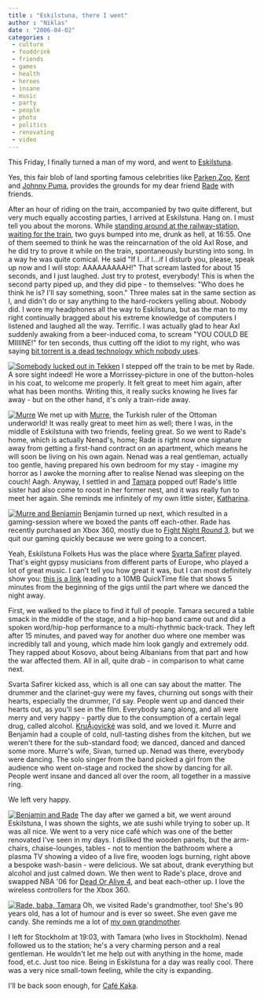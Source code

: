 ```yaml
---
title : "Eskilstuna, there I went"
author : "Niklas"
date : "2006-04-02"
categories : 
 - culture
 - fooddrink
 - friends
 - games
 - health
 - heroes
 - insane
 - music
 - party
 - people
 - photo
 - politics
 - renovating
 - video
---
```


This Friday, I finally turned a man of my word, and went to [Eskilstuna](http://cityguide.se/eskilstuna).

Yes, this fair blob of land sporting famous celebrities like [Parken Zoo](http://www.parkenzoo.se), [Kent](http://www.kent.nu) and [Johnny Puma](http://tinyurl.com/gjvzx), provides the grounds for my dear friend [Rade](http://static.flickr.com/23/30070718_4ee4e90ae4.jpg "The man formerly known as good at video-games!") with friends.

After an hour of riding on the train, accompanied by two quite different, but very much equally accosting parties, I arrived at Eskilstuna. Hang on. I must tell you about the morons. While [standing around at the railway-station, waiting for the train](https://niklasblog.com/wp-content/2006-04-02-eskilstuna.jpg "Awaiting a ride to Eskilsville."), two guys bumped into me, drunk as hell, at 16:55. One of them seemed to think he was the reincarnation of the old Axl Rose, and he did try to prove it while on the train, spontaneously bursting into song. In a way he was quite comical. He said "If I...if I...if I disturb you, please, speak up now and I will stop: AAAAAAAAAH!" That scream lasted for about 15 seconds, and I just laughed. Just try to protest, everybody! This is when the second party piped up, and they did pipe - to themselves: "Who does he think he is? I'll say something, soon." Three males sat in the same section as I, and didn't do or say anything to the hard-rockers yelling about. Nobody did. I wore my headphones all the way to Eskilstuna, but as the man to my right continually bragged about his extreme knowledge of computers I listened and laughed all the way. Terrific. I was actually glad to hear Axl suddenly awaking from a beer-induced coma, to scream "YOU COULD BE MIIIINE!" for ten seconds, thus cutting off the idiot to my right, who was saying [bit torrent is a dead technology which nobody uses](http://in.tech.yahoo.com/041103/137/2ho4i.html).

[![Somebody lucked out in Tekken](http://static.flickr.com/23/30070718_4ee4e90ae4_m.jpg)](https://niklasblog.com/wp-content/plugins/falbum/wp/album.php?show=recent&photo=30070718) I stepped off the train to be met by Rade. A sore sight indeed! He wore a Morrissey-picture in one of the button-holes in his coat, to welcome me properly. It felt great to meet him again, after what has been months. Writing this, it really sucks knowing he lives far away - but on the other hand, it's only a train-ride away.

[![Murre](http://static.flickr.com/49/121401224_e8303f21e9_m.jpg)](https://niklasblog.com/wp-content/plugins/falbum/wp/album.php?show=recent&photo=121401224) We met up with [Murre](http://static.flickr.com/49/121401224_e8303f21e9.jpg "The Ottoman Overlord!"), the Turkish ruler of the Ottoman underworld! It was really great to meet him as well; there I was, in the middle of Eskilstuna with two friends, feeling great. So we went to Rade's home, which is actually Nenad's, home; Rade is right now one signature away from getting a first-hand contract on an apartment, which means he will soon be living on his own again. Nenad was a real gentleman, actually too gentle, having prepared his own bedroom for my stay - imagine my horror as I awoke the morning after to realise Nenad was sleeping on the couch! Aagh. Anyway, I settled in and [Tamara](http://static.flickr.com/8/8526413_50bec34875.jpg "Nobody loves Tchaikovsky's 'Nutcracker Suite' more.") popped out! Rade's little sister had also come to roost in her former nest, and it was really fun to meet her again. She reminds me infinitely of my own little sister, [Katharina](http://static.flickr.com/24/63004807_f7e7bb5a04.jpg "It's my little sister!").

[![Murre and Benjamin](http://static.flickr.com/48/121400808_8e09c121c9_m.jpg)](https://niklasblog.com/wp-content/plugins/falbum/wp/album.php?show=recent&photo=121400808) Benjamin turned up next, which resulted in a gaming-session where we boxed the pants off each-other. Rade has recently purchased an Xbox 360, mostly due to [Fight Night Round 3](http://www.gamerankings.com/htmlpages2/930863.asp), but we quit our gaming quickly because we were going to a concert.

Yeah, Eskilstuna Folkets Hus was the place where [Svarta Safirer](http://www.svartasafirer.com) played. That's eight gypsy musicians from different parts of Europe, who played a lot of great music. I can't tell you how great it was, but I can most definitely show you: [this is a link](http://www.vimeo.com/clip=59207) leading to a 10MB QuickTime file that shows 5 minutes from the beginning of the gigs until the part where we danced the night away.

First, we walked to the place to find it full of people. Tamara secured a table smack in the middle of the stage, and a hip-hop band came out and did a spoken word/hip-hop performance to a multi-rhythmic back-track. They left after 15 minutes, and paved way for another duo where one member was incredibly tall and young, which made him look gangly and extremely odd. They rapped about Kosovo, about being Albanians from that part and how the war affected them. All in all, quite drab - in comparison to what came next.

Svarta Safirer kicked ass, which is all one can say about the matter. The drummer and the clarinet-guy were my faves, churning out songs with their hearts, especially the drummer, I'd say. People went up and danced their hearts out, as you'll see in the film. Everybody sang along, and all were merry and very happy - partly due to the consumption of a certain legal drug, called alcohol. [KruÅ¡ovické](http://www.krusovice.net) was sold, and we loved it. Murre and Benjamin had a couple of cold, null-tasting dishes from the kitchen, but we weren't there for the sub-standard food; we danced, danced and danced some more. Murre's wife, Sivan, turned up. Nenad was there, everybody were dancing. The solo singer from the band picked a girl from the audience who went on-stage and rocked the show by dancing for all. People went insane and danced all over the room, all together in a massive ring.

We left very happy.

[![Benjamin and Rade](http://static.flickr.com/51/121401078_2a826a2080_m.jpg)](https://niklasblog.com/wp-content/plugins/falbum/wp/album.php?show=recent&photo=121401078) The day after we gamed a bit, we went around Eskilstuna, I was shown the sights, we ate sushi while trying to sober up. It was all nice. We went to a very nice café which was one of the better renovated I've seen in my days. I disliked the wooden panels, but the arm-chairs, chaise-lounges, tables - not to mention the bathroom where a plasma TV showing a video of a live fire, wooden logs burning, right above a bespoke wash-basin - were delicious. We sat about, drank everything but alcohol and just calmed down. We then went to Rade's place, drove and swapped NBA '06 for [Dead Or Alive 4](http://www.gamerankings.com/htmlpages2/928260.asp), and beat each-other up. I love the wireless controllers for the Xbox 360.

[![Rade, baba, Tamara](http://static.flickr.com/55/121400937_16f6715fe9_m.jpg)](https://niklasblog.com/wp-content/plugins/falbum/wp/album.php?show=recent&photo=121400937) Oh, we visited Rade's grandmother, too! She's 90 years old, has a lot of humour and is ever so sweet. She even gave me candy. She reminds me a lot of [my own grandmother](http://static.flickr.com/22/35593909_7dd49a4e4a.jpg "Mormor Adele, a truly wonderful human, an inspiration for all.").

I left for Stockholm at 19:03, with Tamara (who lives in Stockholm). Nenad followed us to the station; he's a very charming person and a real gentleman. He wouldn't let me help out with anything in the home, made food, et.c. Just too nice. Being in Eskilstuna for a day was really cool. There was a very nice small-town feeling, while the city is expanding.

I'll be back soon enough, for [Café Kaka](http://www.cafekaka.se/).

